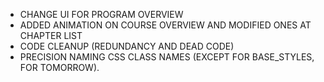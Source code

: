 - CHANGE UI FOR PROGRAM OVERVIEW
- ADDED ANIMATION ON COURSE OVERVIEW AND MODIFIED ONES AT CHAPTER LIST
- CODE CLEANUP (REDUNDANCY AND DEAD CODE)
- PRECISION NAMING CSS CLASS NAMES (EXCEPT FOR BASE_STYLES, FOR TOMORROW).
